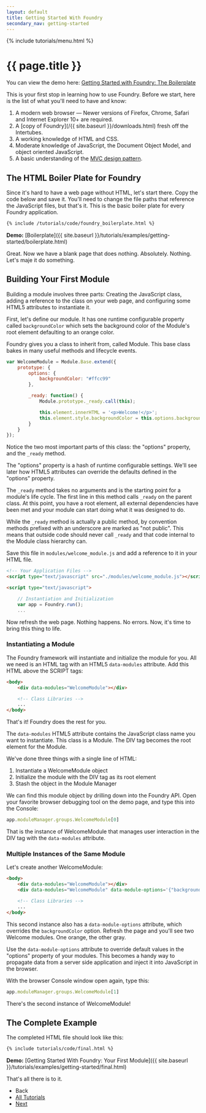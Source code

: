 ```yaml
---
layout: default
title: Getting Started With Foundry
secondary_nav: getting-started
---
```


{% include tutorials/menu.html %}

# {{ page.title }}

<div class="info">
    <p>You can view the demo here: <a href="{{ site.baseurl }}/tutorials/examples/getting-started/final.html">Getting Started with Foundry: The Boilerplate</a></p>
</div>

This is your first stop in learning how to use Foundry. Before we start, here is
the list of what you'll need to have and know:

1. A modern web browser &mdash; Newer versions of Firefox, Chrome,
   Safari and Internet Explorer 10+ are required.
2. A [copy of Foundry](/{{ site.baseurl }}/downloads.html) fresh off the Intertubes.
3. A working knowledge of HTML and CSS.
4. Moderate knowledge of JavaScript, the Document Object Model, and
   object oriented JavaScript.
5. A basic understanding of the [MVC design pattern](http://martinfowler.com/eaaDev/uiArchs.html#ModelViewController).

## The HTML Boiler Plate for Foundry

Since it's hard to have a web page without HTML, let's start there. Copy the
code below and save it. You'll need to change the file paths that reference the
JavaScript files, but that's it. This is the basic boiler plate for every
Foundry application.

```html
{% include /tutorials/code/foundry_boilerplate.html %}
```

__Demo:__ [Boilerplate]({{ site.baseurl }}/tutorials/examples/getting-started/boilerplate.html)

Great. Now we have a blank page that does nothing. Absolutely. Nothing. Let's
maje it do something.

## Building Your First Module

Building a module involves three parts: Creating the JavaScript class, adding a
reference to the class on your web page, and configuring some HTML5 attributes
to instantiate it.

First, let's define our module. It has one runtime configurable property called
`backgroundColor` which sets the background color of the Module's root element
defaulting to an orange color.

Foundry gives you a class to inherit from, called Module. This base class bakes
in many useful methods and lifecycle events.

```javascript
var WelcomeModule = Module.Base.extend({
    prototype: {
        options: {
            backgroundColor: "#ffcc99"
        },

        _ready: function() {
            Module.prototype._ready.call(this);

            this.element.innerHTML = '<p>Welcome!</p>';
            this.element.style.backgroundColor = this.options.backgroundColor;
        }
    }
});
```

Notice the two most important parts of this class: the "options" property, and
the `_ready` method.

The "options" property is a hash of runtime configurable settings. We'll see
later how HTML5 attributes can override the defaults defined in the "options"
property.

The `_ready` method takes no arguments and is the starting point for a module's
life cycle. The first line in this method calls `_ready` on the parent class. At
this point, you have a root element, all external dependencies have been met and
your module can start doing what it was designed to do.

While the `_ready` method is actually a public method, by convention methods
prefixed with an underscore are marked as "not public". This means that outside
code should never call `_ready` and that code internal to the Module class
hierarchy can.

Save this file in `modules/welcome_module.js` and add a reference to it in your
HTML file.

```html
<!-- Your Application Files -->
<script type="text/javascript" src="./modules/welcome_module.js"></script>

<script type="text/javascript">

    // Instantiation and Initialization
    var app = Foundry.run();
    ...
```

Now refresh the web page. Nothing happens. No errors. Now, it's time to bring
this thing to life.

### Instantiating a Module

The Foundry framework will instantiate and initialize the module for you. All we
need is an HTML tag with an HTML5 `data-modules` attribute. Add this HTML above
the SCRIPT tags:

```html
<body>
    <div data-modules="WelcomeModule"></div>

    <!-- Class Libraries -->
    ...
</body>
```

That's it! Foundry does the rest for you.

The `data-modules` HTML5 attribute contains the JavaScript class name you want
to instantiate. This class is a Module. The DIV tag becomes the root element for
the Module.

We've done three things with a single line of HTML:

1. Instantiate a WelcomeModule object
2. Initialize the module with the DIV tag as its root element
3. Stash the object in the Module Manager

We can find this module object by drilling down into the Foundry API. Open your
favorite browser debugging tool on the demo page, and type this into the
Console:

```javascript
app.moduleManager.groups.WelcomeModule[0]
```

That is the instance of WelcomeModule that manages user interaction in the DIV
tag with the `data-modules` attribute.

### Multiple Instances of the Same Module

Let's create another WelcomeModule:

```html
<body>
    <div data-modules="WelcomeModule"></div>
    <div data-modules="WelcomeModule" data-module-options='{"backgroundColor": "#f0f0f0"}'></div>

    <!-- Class Libraries -->
    ...
</body>
```

This second instance also has a `data-module-options` attribute, which overrides
the `backgroundColor` option. Refresh the page and you'll see two Welcome
modules. One orange, the other gray.

Use the `data-module-options` attribute to override default values in the
"options" property of your modules. This becomes a handy way to propagate data
from a server side application and inject it into JavaScript in the browser.

With the browser Console window open again, type this:

```javascript
app.moduleManager.groups.WelcomeModule[1]
```

There's the second instance of WelcomeModule!

## The Complete Example

The completed HTML file should look like this:

```html
{% include tutorials/code/final.html %}
```

__Demo:__ [Getting Started With Foundry: Your First Module]({{ site.baseurl }}/tutorials/examples/getting-started/final.html)

That's all there is to it.

<ul class="pagination">
    <li class="pagination-back"><span>Back</span></li>
    <li class="pagination-up"><a href="{{ site.baseurl }}/tutorials/">All Tutorials</a></li>
    <li class="pagination-next"><a href="{{ site.baseurl }}/tutorials/introduction-to-modules.html" title="Next: Introduction to Modules">Next</a></li>
</ul>